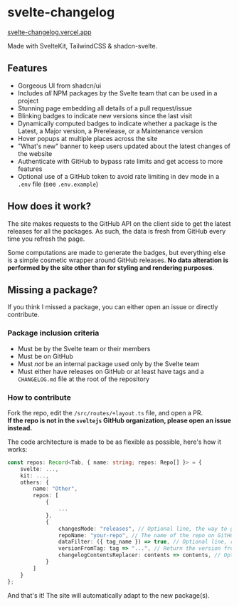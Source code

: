 # svelte-changelog

[svelte-changelog.vercel.app](https://svelte-changelog.vercel.app/)

Made with SvelteKit, TailwindCSS & shadcn-svelte.

## Features

- Gorgeous UI from shadcn/ui
- Includes _all_ NPM packages by the Svelte team that can be used in a project
- Stunning page embedding all details of a pull request/issue
- Blinking badges to indicate new versions since the last visit
- Dynamically computed badges to indicate whether a package is the Latest, a Major version, a Prerelease, or a Maintenance version
- Hover popups at multiple places across the site
- "What's new" banner to keep users updated about the latest changes of the website
- Authenticate with GitHub to bypass rate limits and get access to more features
- Optional use of a GitHub token to avoid rate limiting in dev mode in a `.env` file (see `.env.example`)

## How does it work?

The site makes requests to the GitHub API on the client side to get the latest releases for all the packages.
As such, the data is fresh from GitHub every time you refresh the page.

Some computations are made to generate the badges, but everything else is a simple cosmetic
wrapper around GitHub releases.
**No data alteration is performed by the site other than for styling and rendering purposes**.

## Missing a package?

If you think I missed a package, you can either open an issue or directly contribute.

### Package inclusion criteria

- Must be by the Svelte team or their members
- Must be on GitHub
- Must _not_ be an internal package used only by the Svelte team
- Must either have releases on GitHub or at least have tags and a `CHANGELOG.md` file at the root of the repository

### How to contribute

Fork the repo, edit the `/src/routes/+layout.ts` file, and open a PR.  
**If the repo is not in the `sveltejs` GitHub organization, please open an issue instead.**

The code architecture is made to be as flexible as possible, here's how it works:

```typescript
const repos: Record<Tab, { name: string; repos: Repo[] }> = {
    svelte: ...,
    kit: ...,
    others: {
        name: "Other",
        repos: [
            {
                ...
            },
            {
                changesMode: "releases", // Optional line, the way to get the changes; either "releases" or "changelog", defaults to "releases"
                repoName: "your-repo", // The name of the repo on GitHub, as it appears in the URL: https://github.com/sveltejs/your-repo
                dataFilter: ({ tag_name }) => true, // Optional line, return false to exclude a version from its tag name
                versionFromTag: tag => "...", // Return the version from the tag name; must be a valid semver
                changelogContentsReplacer: contents => contents, // Optional line, replace the contents of the changelog file before parsing it; only used if `changesMode` is "changelog"
            }
        ]
    }
};
```

And that's it! The site will automatically adapt to the new package(s).
